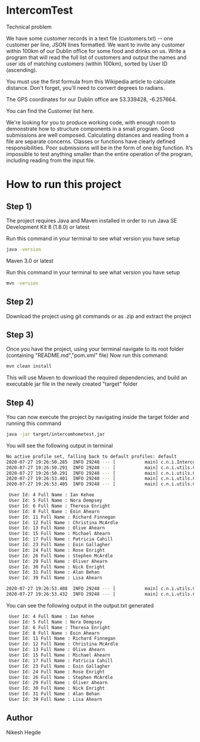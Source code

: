# IntercomTest

Technical problem

We have some customer records in a text file (customers.txt) -- one customer per line, JSON lines formatted. We want to invite any customer within 100km of our Dublin office for some food and drinks on us. Write a program that will read the full list of customers and output the names and user ids of matching customers (within 100km), sorted by User ID (ascending).

You must use the first formula from this Wikipedia article to calculate distance. Don't forget, you'll need to convert degrees to radians.

The GPS coordinates for our Dublin office are 53.339428, -6.257664.

You can find the Customer list here.

We're looking for you to produce working code, with enough room to demonstrate how to structure components in a small program. Good submissions are well composed. Calculating distances and reading from a file are separate concerns. Classes or functions have clearly defined responsibilities.  Poor submissions will be in the form of one big function. It’s impossible to test anything smaller than the entire operation of the program, including reading from the input file.


# How to run this project
## Step 1)
The project requires Java and Maven installed in order to run
Java SE Development Kit 8 (1.8.0) or latest

Run this command in your terminal to see what version you have setup
```bash
java -version
```

Maven 3.0 or latest

Run this command in your terminal to see what version you have setup
```bash
mvn -version
```

## Step 2)
Download the project using git commands or as .zip and extract the project

## Step 3)

Once you have the project, using your terminal navigate to its root folder (containing "README.md","pom.xml" file)
Now run this command: 
```bash
mvn clean install
```
This will use Maven to download the required dependencies, and build an executable jar file in the newly created "target" folder

## Step 4)

You can now execute the project by navigating inside the target folder and running this command

```bash
java -jar target/intercomhometest.jar
```

You will see the following output in terminal
```bash
No active profile set, falling back to default profiles: default
2020-07-27 19:26:50.285  INFO 29248 --- [           main] c.n.i.IntercomhometestApplication        : Started IntercomhometestApplication in 1.566 seconds (JVM running for 2.51)
2020-07-27 19:26:50.291  INFO 29248 --- [           main] c.n.i.utils.CustomerService              : Getting List of customers within 100.0km Range
2020-07-27 19:26:50.291  INFO 29248 --- [           main] c.n.i.utils.CustomerService              : Reading Customer data from https://s3.amazonaws.com/intercom-take-home-test/customers.txt
2020-07-27 19:26:53.401  INFO 29248 --- [           main] c.n.i.utils.CustomerService              : Total no of customers in file 32, from which 16 are within a 100.0km Range.
2020-07-27 19:26:53.405  INFO 29248 --- [           main] c.n.i.utils.CustomerService              : List of customers in range:

 User Id: 4 Full Name : Ian Kehoe
 User Id: 5 Full Name : Nora Dempsey
 User Id: 6 Full Name : Theresa Enright
 User Id: 8 Full Name : Eoin Ahearn
 User Id: 11 Full Name : Richard Finnegan
 User Id: 12 Full Name : Christina McArdle
 User Id: 13 Full Name : Olive Ahearn
 User Id: 15 Full Name : Michael Ahearn
 User Id: 17 Full Name : Patricia Cahill
 User Id: 23 Full Name : Eoin Gallagher
 User Id: 24 Full Name : Rose Enright
 User Id: 26 Full Name : Stephen McArdle
 User Id: 29 Full Name : Oliver Ahearn
 User Id: 30 Full Name : Nick Enright
 User Id: 31 Full Name : Alan Behan
 User Id: 39 Full Name : Lisa Ahearn

2020-07-27 19:26:53.408  INFO 29248 --- [           main] c.n.i.utils.CustomerService              : Reading the values from StringBuilder
2020-07-27 19:26:53.432  INFO 29248 --- [           main] c.n.i.utils.CustomerService              : The values was succesfully written to a file output.txt
```


You can see the following output in the output.txt generated
```bash
 User Id: 4 Full Name : Ian Kehoe
 User Id: 5 Full Name : Nora Dempsey
 User Id: 6 Full Name : Theresa Enright
 User Id: 8 Full Name : Eoin Ahearn
 User Id: 11 Full Name : Richard Finnegan
 User Id: 12 Full Name : Christina McArdle
 User Id: 13 Full Name : Olive Ahearn
 User Id: 15 Full Name : Michael Ahearn
 User Id: 17 Full Name : Patricia Cahill
 User Id: 23 Full Name : Eoin Gallagher
 User Id: 24 Full Name : Rose Enright
 User Id: 26 Full Name : Stephen McArdle
 User Id: 29 Full Name : Oliver Ahearn
 User Id: 30 Full Name : Nick Enright
 User Id: 31 Full Name : Alan Behan
 User Id: 39 Full Name : Lisa Ahearn
```

## Author
Nikesh Hegde

